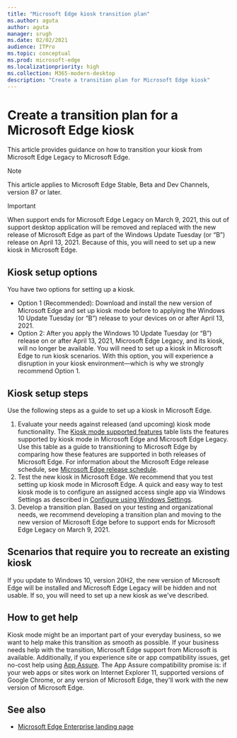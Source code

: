 ```yaml
---
title: "Microsoft Edge kiosk transition plan"
ms.author: aguta
author: aguta
manager: srugh
ms.date: 02/02/2021
audience: ITPro
ms.topic: conceptual
ms.prod: microsoft-edge
ms.localizationpriority: high
ms.collection: M365-modern-desktop
description: "Create a transition plan for Microsoft Edge kiosk"
---
```


# Create a transition plan for a Microsoft Edge kiosk

This article provides guidance on how to transition your kiosk from Microsoft Edge Legacy to Microsoft Edge.  

> [!NOTE]
> This article applies to Microsoft Edge Stable, Beta and Dev Channels, version 87 or later.

> [!IMPORTANT]
> When support ends for Microsoft Edge Legacy on March 9, 2021, this out of support desktop application will be removed and replaced with the new release of Microsoft Edge as part of the Windows Update Tuesday (or “B”) release on April 13, 2021. Because of this, you will need to set up a new kiosk in Microsoft Edge.

## Kiosk setup options

You have two options for setting up a kiosk.

- Option 1 (Recommended): Download and install the new version of Microsoft Edge and set up kiosk mode before to applying the Windows 10 Update Tuesday (or “B”) release to your devices on or after April 13, 2021.
- Option 2: After you apply the Windows 10 Update Tuesday (or “B”) release on or after April 13, 2021, Microsoft Edge Legacy, and its kiosk, will no longer be available. You will need to set up a kiosk in Microsoft Edge to run kiosk scenarios. With this option, you will experience a disruption in your kiosk environment—which is why we strongly recommend Option 1.  

## Kiosk setup steps

Use the following steps as a guide  to set up a kiosk in Microsoft Edge.

1. Evaluate your needs against released (and upcoming) kiosk mode functionality. The 
[Kiosk mode supported features](microsoft-edge-configure-kiosk-mode.md#kiosk-mode-supported-features) table lists the features supported by kiosk mode in Microsoft Edge and Microsoft Edge Legacy. Use this table as a guide to transitioning to Microsoft Edge by comparing how these features are supported in both releases of Microsoft Edge. For information about the Microsoft Edge release schedule, see [Microsoft Edge release schedule](microsoft-edge-release-schedule.md).
2. Test the new kiosk in Microsoft Edge. We recommend that you test setting up kiosk mode in Microsoft Edge. A quick and easy way to test kiosk mode is to configure an assigned access single app via Windows Settings as described in [Configure using Windows Settings](microsoft-edge-configure-kiosk-mode.md#configure-using-windows-settings).
3. Develop a transition plan. Based on your testing and organizational needs, we recommend developing a transition plan and moving to the new version of Microsoft Edge before to support ends for Microsoft Edge Legacy on March 9, 2021.  

## Scenarios that require you to recreate an existing kiosk

If you update to Windows 10, version 20H2, the new version of Microsoft Edge will be installed and Microsoft Edge Legacy will be hidden and not usable. If so, you will need to set up a new kiosk as we've described.

## How to get help

Kiosk mode might be an important part of your everyday business, so we want to help make this transition as smooth as possible. If your business needs help with the transition, Microsoft Edge support from Microsoft is available. Additionally, if you experience site or app compatibility issues, get no-cost help using [App Assure](https://fasttrack.microsoft.com/portal). The App Assure compatibility promise is: if your web apps or sites work on Internet Explorer 11, supported versions of Google Chrome, or any version of Microsoft Edge, they'll work with the new version of Microsoft Edge.

## See also

- [Microsoft Edge Enterprise landing page](https://aka.ms/EdgeEnterprise)